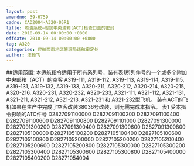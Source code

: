 ```yaml
---
layout: post
amendno: 39-6759
cadno: CAD2004-A320-05R1
title: 燃油系统–附加中央油箱(ACT)检查口盖的密封
date: 2010-09-14 00:00:00 +0800
effdate: 2010-09-14 00:00:00 +0800
tag: A320
categories: 民航西南地区管理局适航审定处
author: 汪毅飞
---
```


##适用范围:
本适航指令适用于所有系列号，装有表1所列件号的一个或多个附加中央邮箱（ACT）的空客 A319-111, A319-112, A319-113, A319-114, A319-115, A319-131, A319-132, A319-133, A320-211, A320-212, A320-214, A320-215, A320-216, A320-231, A320-232, A320-233, A321-111, A321-112, A321-131, A321-211, A321-212, A321-213, A321-231 和 A321-232型飞机。
装有ACT的飞机如果在生产中完成了空客改装38036号改装，则无需完成本指令。 表1 受本指令影响的ATC件号
D2827091100000  D2827091100200  D2827091100400
D2827091100600  D2827091100800  D2827091101000
D2827091300000  D2827091300200  D2827091300400
D2827091300600  D2827091300800  D2827105100000
D2827105100200  D2827105100400  D2827105100600
D2827105100800  D2827105200000  D2827105200200
D2827105200400  D2827105200600  D2827105200800
D2827105300000  D2827105300200  D2827105300400
D2827105300600  D2827105300800  D2827105400000
D2827105400200  D28271054004

